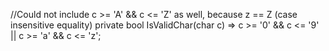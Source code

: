 //Could not include  c >= 'A' && c <= 'Z' as well, because z == Z (case insensitive equality)
private bool IsValidChar(char c) => c >= '0' && c <= '9' || c >= 'a' && c <= 'z';